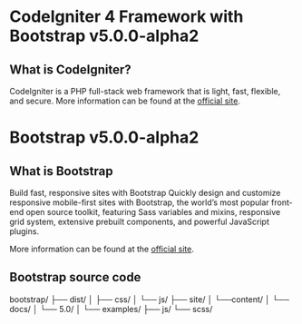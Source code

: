 # CodeIgniter 4 Framework with Bootstrap v5.0.0-alpha2

## What is CodeIgniter?

CodeIgniter is a PHP full-stack web framework that is light, fast, flexible, and secure.
More information can be found at the [official site](http://codeigniter.com).

# Bootstrap v5.0.0-alpha2

## What is Bootstrap

Build fast, responsive sites with Bootstrap
Quickly design and customize responsive mobile-first sites with Bootstrap, the world’s most popular front-end open source toolkit, featuring Sass variables and mixins, responsive grid system, extensive prebuilt components, and powerful JavaScript plugins.

More information can be found at the [official site](https://v5.getbootstrap.com/).

## Bootstrap source code

bootstrap/
├── dist/
│ ├── css/
│ └── js/
├── site/
│ └──content/
│ └── docs/
│ └── 5.0/
│ └── examples/
├── js/
└── scss/
